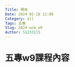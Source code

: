 ```yaml
---
Title: 期末
Date: 2024-02-18 11:00
Category: all
Tags: 五專
Slug: 2024-wcm_w9
Author: 51233115
---
```



<!-- PELICAN_END_SUMMARY -->







# 五專w9課程內容